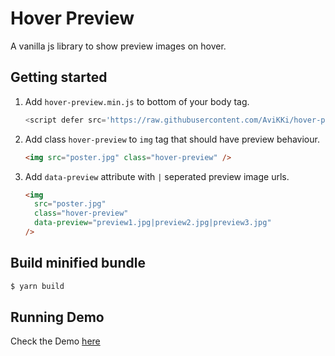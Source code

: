 # Hover Preview

A vanilla js library to show preview images on hover.

## Getting started

1. Add `hover-preview.min.js` to bottom of your body tag.
   ```js
   <script defer src='https://raw.githubusercontent.com/AviKKi/hover-preview/main/dist/hover-preview.min.js'></script>
   ```
1. Add class `hover-preview` to `img` tag that should have preview behaviour.
   ```html
   <img src="poster.jpg" class="hover-preview" />
   ```
1. Add `data-preview` attribute with `|` seperated preview image urls.
   ```html
   <img
     src="poster.jpg"
     class="hover-preview"
     data-preview="preview1.jpg|preview2.jpg|preview3.jpg"
   />
   ```

## Build minified bundle
```sh
$ yarn build
```


## Running Demo
Check the Demo [here](https://nostalgic-boyd-d0a053.netlify.app/)
